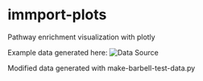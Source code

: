 # immport-plots
Pathway enrichment visualization with plotly

Example data generated here:
![Data Source](https://github.com/pajucon/immport-plots/blob/main/example_data.png?raw=true)

Modified data generated with make-barbell-test-data.py

